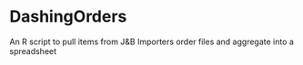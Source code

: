# DashingOrders
An R script to pull items from J&amp;B Importers order files and aggregate into a spreadsheet

